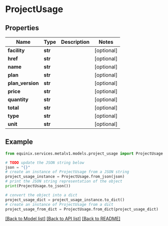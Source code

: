 # ProjectUsage


## Properties

Name | Type | Description | Notes
------------ | ------------- | ------------- | -------------
**facility** | **str** |  | [optional] 
**href** | **str** |  | [optional] 
**name** | **str** |  | [optional] 
**plan** | **str** |  | [optional] 
**plan_version** | **str** |  | [optional] 
**price** | **str** |  | [optional] 
**quantity** | **str** |  | [optional] 
**total** | **str** |  | [optional] 
**type** | **str** |  | [optional] 
**unit** | **str** |  | [optional] 

## Example

```python
from equinix.services.metalv1.models.project_usage import ProjectUsage

# TODO update the JSON string below
json = "{}"
# create an instance of ProjectUsage from a JSON string
project_usage_instance = ProjectUsage.from_json(json)
# print the JSON string representation of the object
print(ProjectUsage.to_json())

# convert the object into a dict
project_usage_dict = project_usage_instance.to_dict()
# create an instance of ProjectUsage from a dict
project_usage_from_dict = ProjectUsage.from_dict(project_usage_dict)
```
[[Back to Model list]](../README.md#documentation-for-models) [[Back to API list]](../README.md#documentation-for-api-endpoints) [[Back to README]](../README.md)


